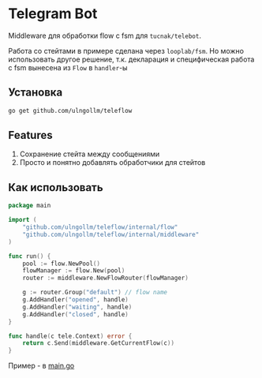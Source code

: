 # Telegram Bot
Middleware для обработки flow с fsm для `tucnak/telebot`.

Работа со стейтами в примере сделана через `looplab/fsm`. Но можно использовать другое решение, т.к. декларация и специфическая работа с fsm вынесена из `Flow` в `handler`-ы 

## Установка
```bash
go get github.com/ulngollm/teleflow
```

## Features
1. Сохранение стейта между сообщениями
2. Просто и понятно добавлять обработчики для стейтов

## Как использовать

```go
package main

import (
	"github.com/ulngollm/teleflow/internal/flow"
	"github.com/ulngollm/teleflow/internal/middleware"
)

func run() {
	pool := flow.NewPool()
	flowManager := flow.New(pool)
	router := middleware.NewFlowRouter(flowManager)

	g := router.Group("default") // flow name
	g.AddHandler("opened", handle)
	g.AddHandler("waiting", handle)
	g.AddHandler("closed", handle)
}

func handle(c tele.Context) error {
    return c.Send(middleware.GetCurrentFlow(c))
}

```
Пример - в [main.go](example/main.go)

